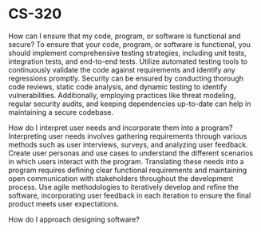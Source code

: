 # CS-320 

How can I ensure that my code, program, or software is functional and secure?
To ensure that your code, program, or software is functional, you should implement comprehensive testing strategies, including unit tests, integration tests, and end-to-end tests. Utilize automated testing tools to continuously validate the code against requirements and identify any regressions promptly. Security can be ensured by conducting thorough code reviews, static code analysis, and dynamic testing to identify vulnerabilities. Additionally, employing practices like threat modeling, regular security audits, and keeping dependencies up-to-date can help in maintaining a secure codebase.

How do I interpret user needs and incorporate them into a program? 
Interpreting user needs involves gathering requirements through various methods such as user interviews, surveys, and analyzing user feedback. Create user personas and use cases to understand the different scenarios in which users interact with the program. Translating these needs into a program requires defining clear functional requirements and maintaining open communication with stakeholders throughout the development process. Use agile methodologies to iteratively develop and refine the software, incorporating user feedback in each iteration to ensure the final product meets user expectations.

How do I approach designing software?

